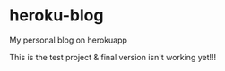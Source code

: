 # heroku-blog
My personal blog on herokuapp

This is the test project & final version isn't working yet!!!